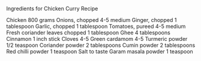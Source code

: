 Ingredients for Chicken Curry Recipe


Chicken 800 grams
Onions, chopped 4-5 medium
Ginger, chopped 1 tablespoon
Garlic, chopped 1 tablespoon
Tomatoes, pureed 4-5 medium
Fresh coriander leaves chopped 1 tablespoon
Ghee 4 tablespoons
Cinnamon 1 inch stick
Cloves 4-5
Green cardamom 4-5
Turmeric powder 1/2 teaspoon
Coriander powder 2 tablespoons
Cumin powder 2 tablespoons
Red chilli powder 1 teaspoon
Salt to taste
Garam masala powder 1 teaspoon